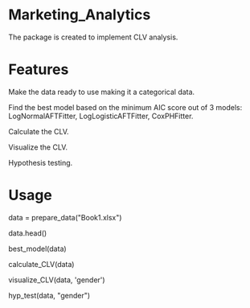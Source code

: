 # Marketing_Analytics
The package is created to implement CLV analysis.

# Features
Make the data ready to use making it a categorical data.

Find the best model based on the minimum AIC score out of 3 models: LogNormalAFTFitter, LogLogisticAFTFitter, CoxPHFitter.

Calculate the CLV.

Visualize the CLV.

Hypothesis testing.

# Usage

data = prepare_data("Book1.xlsx")

data.head()

best_model(data)

calculate_CLV(data)

visualize_CLV(data, 'gender')

hyp_test(data, "gender")
